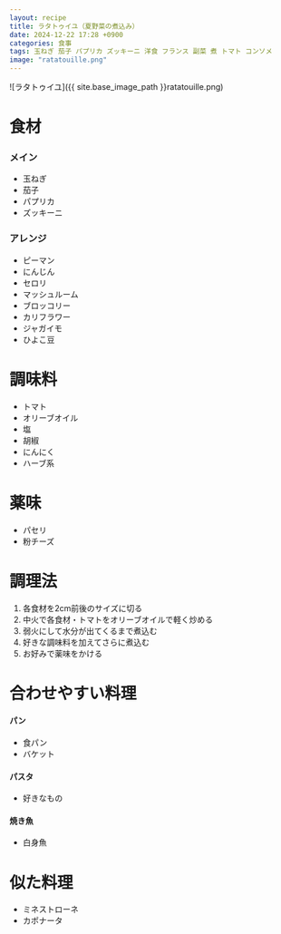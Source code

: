 ```yaml
---
layout: recipe
title: ラタトゥイユ（夏野菜の煮込み）
date: 2024-12-22 17:28 +0900
categories: 食事
tags: 玉ねぎ 茄子 パプリカ ズッキーニ 洋食 フランス 副菜 煮 トマト コンソメ
image: "ratatouille.png"
---
```

![ラタトゥイユ]({{ site.base_image_path }}ratatouille.png)

# 食材
### メイン
- 玉ねぎ
- 茄子
- パプリカ
- ズッキーニ

### アレンジ
- ピーマン
- にんじん
- セロリ
- マッシュルーム
- ブロッコリー
- カリフラワー
- ジャガイモ
- ひよこ豆

# 調味料
- トマト
- オリーブオイル
- 塩
- 胡椒
- にんにく
- ハーブ系

# 薬味
- パセリ
- 粉チーズ

# 調理法
1. 各食材を2cm前後のサイズに切る
2. 中火で各食材・トマトをオリーブオイルで軽く炒める
3. 弱火にして水分が出てくるまで煮込む
4. 好きな調味料を加えてさらに煮込む
5. お好みで薬味をかける

# 合わせやすい料理
#### パン
- 食パン
- バケット

#### パスタ
- 好きなもの

#### 焼き魚
- 白身魚

# 似た料理
- ミネストローネ
- カポナータ

